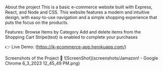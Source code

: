 About the project
This is a basic e-commerce website built with Express, React, and Node and CSS. This website features a modern and intuitive design, with easy-to-use navigation 
and a simple shopping experience that puts the focus on the products.

Features:
Browse Items by Category
Add and delete items from the Shopping Cart
Stripe(test) is enabled to complete your purchases


👉 Live Demo: (https://jk-ecommerce-app.herokuapp.com/)

Screenshots of the Project 📸
![ScreenShot](screenshots/Jamazon! - Google Chrome 6_3_2023 12_45_49 PM.png)
